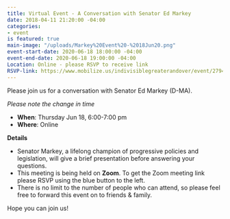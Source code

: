 ```yaml
---
title: Virtual Event - A Conversation with Senator Ed Markey
date: 2018-04-11 21:20:00 -04:00
categories:
- event
is featured: true
main-image: "/uploads/Markey%20Event%20-%2018Jun20.png"
event-start-date: 2020-06-18 18:00:00 -04:00
event-end-date: 2020-06-18 19:00:00 -04:00
Location: Online - please RSVP to receive link
RSVP-link: https://www.mobilize.us/indivisiblegreaterandover/event/279403/
---
```


Please join us for a conversation with Senator Ed Markey (D-MA). 

*Please note the change in time*
* **When**: Thursday Jun 18, 6:00-7:00 pm
* **Where**: Online

**Details**
* Senator Markey, a lifelong champion of progressive policies and legislation, will give a brief presentation before answering your questions.
* This meeting is being held on **Zoom**. To get the Zoom meeting link please RSVP using the blue button to the left. 
* There is no limit to the number of people who can attend, so please feel free to forward this event on to friends & family. 

Hope you can join us!